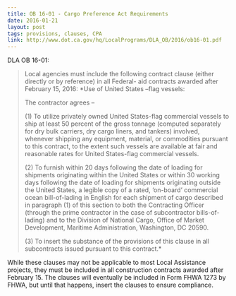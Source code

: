 ```yaml
---
title: OB 16-01 - Cargo Preference Act Requirements
date: 2016-01-21
layout: post
tags: provisions, clauses, CPA
link: http://www.dot.ca.gov/hq/LocalPrograms/DLA_OB/2016/ob16-01.pdf
---
```


DLA OB 16-01:

> Local agencies must include the following contract clause (either directly or by reference) in all Federal- aid contracts awarded after February 15, 2016:
> *Use of United States –flag vessels:
>
> The contractor agrees –
>
> (1) To utilize privately owned United States-flag commercial vessels to ship at least 50 percent of the gross tonnage (computed separately for dry bulk carriers, dry cargo liners, and tankers) involved, whenever shipping any equipment, material, or commodities pursuant to this contract, to the extent such vessels are available at fair and reasonable rates for United States-flag commercial vessels.
>
> (2) To furnish within 20 days following the date of loading for shipments originating within the United States or within 30 working days following the date of loading for shipments originating outside the United States, a legible copy of a rated, ‘on-board’ commercial ocean bill-of-lading in English for each shipment of cargo described in paragraph (1) of this section to both the Contracting Officer (through the prime contractor in the case of subcontractor bills-of-lading) and to the Division of National Cargo, Office of Market Development, Maritime Administration, Washington, DC 20590.
>
> (3) To insert the substance of the provisions of this clause in all subcontracts issued pursuant to this contract.*

While these clauses may not be applicable to most Local Assistance projects, they must be included in all construction contracts awarded after February 15. The clauses will eventually be included in Form FHWA 1273 by FHWA, but until that happens, insert the clauses to ensure compliance.
